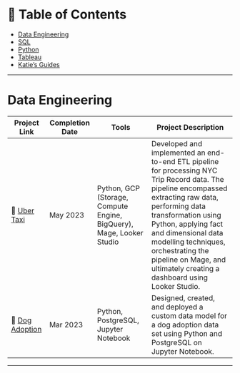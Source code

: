 # 📑 Table of Contents

- [Data Engineering](#data-engineering)
- [SQL](#sql)
- [Python](#python)
- [Tableau](#tableau)
- [Katie’s Guides](#katies-guides)

---

# Data Engineering

| Project Link | Completion Date | Tools | Project Description |
|--------------|-----------------|-------|----------------------|
| 🚕 [Uber Taxi](#) | May 2023 | Python, GCP (Storage, Compute Engine, BigQuery), Mage, Looker Studio | Developed and implemented an end-to-end ETL pipeline for processing NYC Trip Record data. The pipeline encompassed extracting raw data, performing data transformation using Python, applying fact and dimensional data modelling techniques, orchestrating the pipeline on Mage, and ultimately creating a dashboard using Looker Studio. |
| 🐶 [Dog Adoption](#) | Mar 2023 | Python, PostgreSQL, Jupyter Notebook | Designed, created, and deployed a custom data model for a dog adoption data set using Python and PostgreSQL on Jupyter Notebook. |

---
